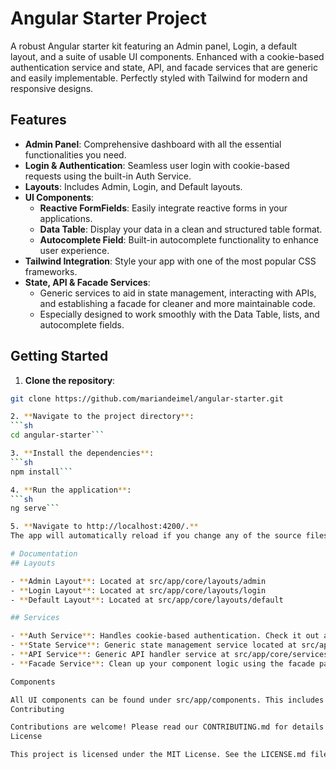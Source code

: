 # Angular Starter Project

A robust Angular starter kit featuring an Admin panel, Login, a default layout, and a suite of usable UI components. Enhanced with a cookie-based authentication service and state, API, and facade services that are generic and easily implementable. Perfectly styled with Tailwind for modern and responsive designs.

## Features

- **Admin Panel**: Comprehensive dashboard with all the essential functionalities you need.
- **Login & Authentication**: Seamless user login with cookie-based requests using the built-in Auth Service.
- **Layouts**: Includes Admin, Login, and Default layouts.
- **UI Components**:
  - **Reactive FormFields**: Easily integrate reactive forms in your applications.
  - **Data Table**: Display your data in a clean and structured table format.
  - **Autocomplete Field**: Built-in autocomplete functionality to enhance user experience.
- **Tailwind Integration**: Style your app with one of the most popular CSS frameworks.
- **State, API & Facade Services**: 
  - Generic services to aid in state management, interacting with APIs, and establishing a facade for cleaner and more maintainable code.
  - Especially designed to work smoothly with the Data Table, lists, and autocomplete fields.

## Getting Started

1. **Clone the repository**:
  ```sh
  git clone https://github.com/mariandeimel/angular-starter.git

2. **Navigate to the project directory**:
  ```sh
  cd angular-starter```

3. **Install the dependencies**:
  ```sh
  npm install```

4. **Run the application**:
  ```sh
  ng serve```

5. **Navigate to http://localhost:4200/.**
The app will automatically reload if you change any of the source files.

# Documentation
## Layouts

- **Admin Layout**: Located at src/app/core/layouts/admin
- **Login Layout**: Located at src/app/core/layouts/login
- **Default Layout**: Located at src/app/core/layouts/default

## Services

- **Auth Service**: Handles cookie-based authentication. Check it out at src/app/core/services/auth.service.ts.
- **State Service**: Generic state management service located at src/app/core/services/state.service.ts.
- **API Service**: Generic API handler service at src/app/core/services/api.service.ts.
- **Facade Service**: Clean up your component logic using the facade pattern with the help of src/app/core/services/facade.service.ts.

Components

All UI components can be found under src/app/components. This includes the Reactive FormFields, Data Table, and Autocomplete field components.
Contributing

Contributions are welcome! Please read our CONTRIBUTING.md for details on how to contribute and the process for submitting pull requests to us.
License

This project is licensed under the MIT License. See the LICENSE.md file for details.
